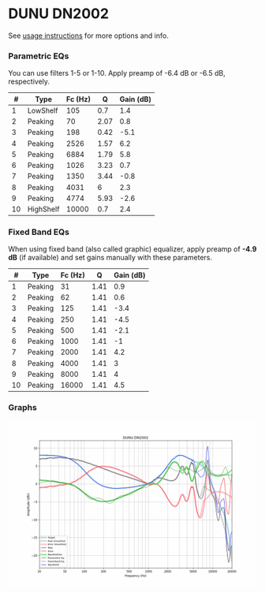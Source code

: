 # DUNU DN2002
See [usage instructions](https://github.com/jaakkopasanen/AutoEq#usage) for more options and info.

### Parametric EQs
You can use filters 1-5 or 1-10. Apply preamp of -6.4 dB or -6.5 dB, respectively.

|   # | Type      |   Fc (Hz) |    Q |   Gain (dB) |
|-----|-----------|-----------|------|-------------|
|   1 | LowShelf  |       105 | 0.7  |         1.4 |
|   2 | Peaking   |        70 | 2.07 |         0.8 |
|   3 | Peaking   |       198 | 0.42 |        -5.1 |
|   4 | Peaking   |      2526 | 1.57 |         6.2 |
|   5 | Peaking   |      6884 | 1.79 |         5.8 |
|   6 | Peaking   |      1026 | 3.23 |         0.7 |
|   7 | Peaking   |      1350 | 3.44 |        -0.8 |
|   8 | Peaking   |      4031 | 6    |         2.3 |
|   9 | Peaking   |      4774 | 5.93 |        -2.6 |
|  10 | HighShelf |     10000 | 0.7  |         2.4 |

### Fixed Band EQs
When using fixed band (also called graphic) equalizer, apply preamp of **-4.9 dB** (if available) and set gains manually with these parameters.

|   # | Type    |   Fc (Hz) |    Q |   Gain (dB) |
|-----|---------|-----------|------|-------------|
|   1 | Peaking |        31 | 1.41 |         0.9 |
|   2 | Peaking |        62 | 1.41 |         0.6 |
|   3 | Peaking |       125 | 1.41 |        -3.4 |
|   4 | Peaking |       250 | 1.41 |        -4.5 |
|   5 | Peaking |       500 | 1.41 |        -2.1 |
|   6 | Peaking |      1000 | 1.41 |        -1   |
|   7 | Peaking |      2000 | 1.41 |         4.2 |
|   8 | Peaking |      4000 | 1.41 |         3   |
|   9 | Peaking |      8000 | 1.41 |         4   |
|  10 | Peaking |     16000 | 1.41 |         4.5 |

### Graphs
![](./DUNU%20DN2002.png)
